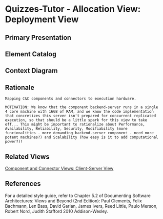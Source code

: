 # Quizzes-Tutor - Allocation View: Deployment View

## Primary Presentation

## Element Catalog

## Context Diagram

## Rationale
`Mapping C&C components and connectors to execution hardware.` 

`MOTIVATION: We know that the component backend-server runs in a single 4 core machine with 16GB of RAM, and we know the code implementation that concretizes this server isn't prepared for concurrent replicated execution, so that should be a little spark for this view to take off... This might be important to rationalize about Performance, Availability, Reliability, Security, Modifiability (more funcionalities - more demanding backend-server component - need more potent machines?) and Scalability (how easy is it to add computational power?)!`

## Related Views

[Component and Connector Views: Client-Server View](c&c_view_client_server.md)

## References
For a detailed style guide, refer to Chapter 5.2 of Documenting Software Architectures: Views and Beyond (2nd Edition): Paul Clements, Felix Bachmann, Len Bass, David Garlan, James Ivers, Reed Little, Paulo Merson, Robert Nord, Judith Stafford 2010 Addison-Wesley.